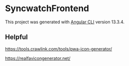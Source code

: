 # SyncwatchFrontend

This project was generated with [Angular CLI](https://github.com/angular/angular-cli) version 13.3.4.

## Helpful
https://tools.crawlink.com/tools/pwa-icon-generator/

https://realfavicongenerator.net/
